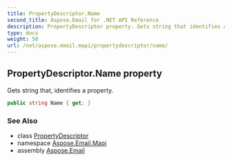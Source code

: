 ```yaml
---
title: PropertyDescriptor.Name
second_title: Aspose.Email for .NET API Reference
description: PropertyDescriptor property. Gets string that identifies a property
type: docs
weight: 50
url: /net/aspose.email.mapi/propertydescriptor/name/
---
```

## PropertyDescriptor.Name property

Gets string that, identifies a property.

```csharp
public string Name { get; }
```

### See Also

* class [PropertyDescriptor](../)
* namespace [Aspose.Email.Mapi](../../propertydescriptor/)
* assembly [Aspose.Email](../../../)


